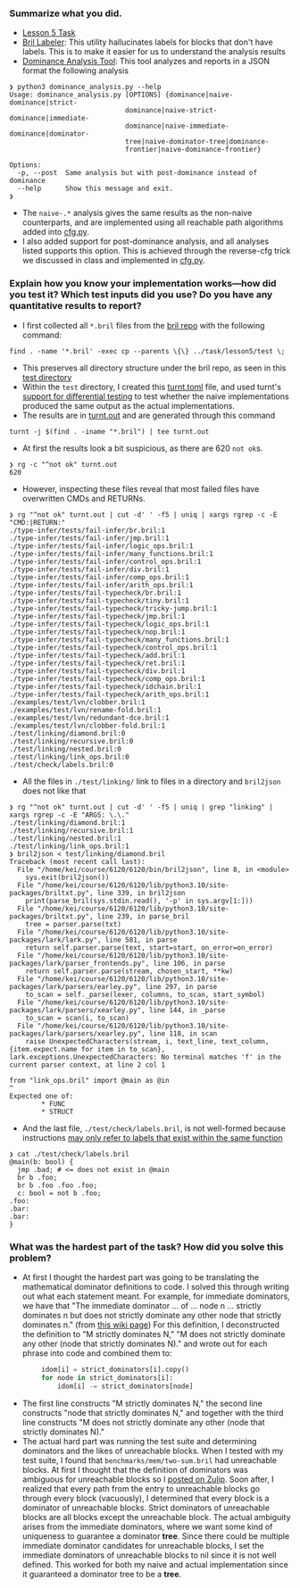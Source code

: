 ### Summarize what you did.

- [Lesson 5 Task](https://github.com/keikun555/CornellCS6120Task/tree/faf339c59c2ead9db3854b371b9d4c2c64b33f1e/lesson5)
- [Bril Labeler](https://github.com/keikun555/CornellCS6120Task/blob/faf339c59c2ead9db3854b371b9d4c2c64b33f1e/lesson5/bril_labeler.py): This utility hallucinates labels for blocks that don't have labels. This is to make it easier for us to understand the analysis results
- [Dominance Analysis Tool](https://github.com/keikun555/CornellCS6120Task/blob/faf339c59c2ead9db3854b371b9d4c2c64b33f1e/lesson5/dominance_analysis.py): This tool analyzes and reports in a JSON format the following analysis
```
❯ python3 dominance_analysis.py --help
Usage: dominance_analysis.py [OPTIONS] {dominance|naive-dominance|strict-
                             dominance|naive-strict-dominance|immediate-
                             dominance|naive-immediate-dominance|dominator-
                             tree|naive-dominator-tree|dominance-
                             frontier|naive-dominance-frontier}

Options:
  -p, --post  Same analysis but with post-dominance instead of dominance
  --help      Show this message and exit.
❯
```
- The `naive-.*` analysis gives the same results as the non-naive counterparts, and are implemented using all reachable path algorithms added into [cfg.py](https://github.com/keikun555/CornellCS6120Task/blob/faf339c59c2ead9db3854b371b9d4c2c64b33f1e/lesson5/cfg.py#L133).
- I also added support for post-dominance analysis, and all analyses listed supports this option. This is achieved through the reverse-cfg trick we discussed in class and implemented in [cfg.py](https://github.com/keikun555/CornellCS6120Task/blob/faf339c59c2ead9db3854b371b9d4c2c64b33f1e/lesson5/cfg.py#L120).

### Explain how you know your implementation works—how did you test it? Which test inputs did you use? Do you have any quantitative results to report?
- I first collected all `*.bril` files from the [bril repo](https://github.com/sampsyo/bril) with the following command:
```
find . -name '*.bril' -exec cp --parents \{\} ../task/lesson5/test \;
```
- This preserves all directory structure under the bril repo, as seen in this [test directory](https://github.com/keikun555/CornellCS6120Task/tree/faf339c59c2ead9db3854b371b9d4c2c64b33f1e/lesson5/test)
- Within the `test` directory, I created this [turnt.toml](https://github.com/keikun555/CornellCS6120Task/blob/faf339c59c2ead9db3854b371b9d4c2c64b33f1e/lesson5/test/turnt.toml) file, and used turnt's [support for differential testing](https://github.com/cucapra/turnt#multiple-environments) to test whether the naive implementations produced the same output as the actual implementations.
- The results are in [turnt.out](https://github.com/keikun555/CornellCS6120Task/blob/faf339c59c2ead9db3854b371b9d4c2c64b33f1e/lesson5/test/turnt.out) and are generated through this command
```
turnt -j $(find . -iname "*.bril") | tee turnt.out
```
- At first the results look a bit suspicious, as there are 620 `not ok`s.
```
❯ rg -c "^not ok" turnt.out
620
```
- However, inspecting these files reveal that most failed files have overwritten CMDs and RETURNs.
```
❯ rg "^not ok" turnt.out | cut -d' ' -f5 | uniq | xargs rgrep -c -E "CMD:|RETURN:"
./type-infer/tests/fail-infer/br.bril:1
./type-infer/tests/fail-infer/jmp.bril:1
./type-infer/tests/fail-infer/logic_ops.bril:1
./type-infer/tests/fail-infer/many_functions.bril:1
./type-infer/tests/fail-infer/control_ops.bril:1
./type-infer/tests/fail-infer/div.bril:1
./type-infer/tests/fail-infer/comp_ops.bril:1
./type-infer/tests/fail-infer/arith_ops.bril:1
./type-infer/tests/fail-typecheck/br.bril:1
./type-infer/tests/fail-typecheck/tiny.bril:1
./type-infer/tests/fail-typecheck/tricky-jump.bril:1
./type-infer/tests/fail-typecheck/jmp.bril:1
./type-infer/tests/fail-typecheck/logic_ops.bril:1
./type-infer/tests/fail-typecheck/nop.bril:1
./type-infer/tests/fail-typecheck/many_functions.bril:1
./type-infer/tests/fail-typecheck/control_ops.bril:1
./type-infer/tests/fail-typecheck/add.bril:1
./type-infer/tests/fail-typecheck/ret.bril:1
./type-infer/tests/fail-typecheck/div.bril:1
./type-infer/tests/fail-typecheck/comp_ops.bril:1
./type-infer/tests/fail-typecheck/idchain.bril:1
./type-infer/tests/fail-typecheck/arith_ops.bril:1
./examples/test/lvn/clobber.bril:1
./examples/test/lvn/rename-fold.bril:1
./examples/test/lvn/redundant-dce.bril:1
./examples/test/lvn/clobber-fold.bril:1
./test/linking/diamond.bril:0
./test/linking/recursive.bril:0
./test/linking/nested.bril:0
./test/linking/link_ops.bril:0
./test/check/labels.bril:0
```
- All the files in `./test/linking/` link to files in a directory and `bril2json` does not like that
```
❯ rg "^not ok" turnt.out | cut -d' ' -f5 | uniq | grep "linking" | xargs rgrep -c -E "ARGS: \.\."
./test/linking/diamond.bril:1
./test/linking/recursive.bril:1
./test/linking/nested.bril:1
./test/linking/link_ops.bril:1
❯ bril2json < test/linking/diamond.bril
Traceback (most recent call last):
  File "/home/kei/course/6120/6120/bin/bril2json", line 8, in <module>
    sys.exit(bril2json())
  File "/home/kei/course/6120/6120/lib/python3.10/site-packages/briltxt.py", line 339, in bril2json
    print(parse_bril(sys.stdin.read(), '-p' in sys.argv[1:]))
  File "/home/kei/course/6120/6120/lib/python3.10/site-packages/briltxt.py", line 239, in parse_bril
    tree = parser.parse(txt)
  File "/home/kei/course/6120/6120/lib/python3.10/site-packages/lark/lark.py", line 581, in parse
    return self.parser.parse(text, start=start, on_error=on_error)
  File "/home/kei/course/6120/6120/lib/python3.10/site-packages/lark/parser_frontends.py", line 106, in parse
    return self.parser.parse(stream, chosen_start, **kw)
  File "/home/kei/course/6120/6120/lib/python3.10/site-packages/lark/parsers/earley.py", line 297, in parse
    to_scan = self._parse(lexer, columns, to_scan, start_symbol)
  File "/home/kei/course/6120/6120/lib/python3.10/site-packages/lark/parsers/xearley.py", line 144, in _parse
    to_scan = scan(i, to_scan)
  File "/home/kei/course/6120/6120/lib/python3.10/site-packages/lark/parsers/xearley.py", line 118, in scan
    raise UnexpectedCharacters(stream, i, text_line, text_column, {item.expect.name for item in to_scan},
lark.exceptions.UnexpectedCharacters: No terminal matches 'f' in the current parser context, at line 2 col 1

from "link_ops.bril" import @main as @in
^
Expected one of:
        * FUNC
        * STRUCT
```
- And the last file, `./test/check/labels.bril`, is not well-formed because instructions [may only refer to labels that exist within the same function](https://capra.cs.cornell.edu/bril/lang/wellformed.html)
```
❯ cat ./test/check/labels.bril
@main(b: bool) {
  jmp .bad; # <= does not exist in @main
  br b .foo;
  br b .foo .foo .foo;
  c: bool = not b .foo;
.foo:
.bar:
.bar:
}
```

### What was the hardest part of the task? How did you solve this problem?
- At first I thought the hardest part was going to be translating the mathematical dominator definitions to code. I solved this through writing out what each statement meant. For example, for immediate dominators, we have that "The immediate dominator ... of ... node n ... strictly dominates n but does not strictly dominate any other node that strictly dominates n." (from [this wiki page](https://en.wikipedia.org/wiki/Dominator_(graph_theory))) For this definition, I deconstructed the definition to "M strictly dominates N," "M does not strictly dominate any other (node that strictly dominates N)." and wrote out for each phrase into code and combined them to:
```python
        idom[i] = strict_dominators[i].copy()
        for node in strict_dominators[i]:
            idom[i] -= strict_dominators[node]
```
- The first line constructs "M strictly dominates N," the second line constructs "node that strictly dominates N," and together with the third line constructs "M does not strictly dominate any other (node that strictly dominates N)."
- The actual hard part was running the test suite and determining dominators and the likes of unreachable blocks. When I tested with my test suite, I found that `benchmarks/mem/two-sum.bril` had unreachable blocks. At first I thought that the definition of dominators was ambiguous for unreachable blocks so I [posted on Zulip](https://cs6120.zulipchat.com/#narrow/stream/254729-general/topic/Lesson.205.20Tasks/near/392233651). Soon after, I realized that every path from the entry to unreachable blocks go through every block (vacuously), I determined that every block is a dominator of unreachable blocks. Strict dominators of unreachable blocks are all blocks except the unreachable block. The actual ambiguity arises from the immediate dominators, where we want some kind of uniqueness to guarantee a dominator **tree**. Since there could be multiple immediate dominator candidates for unreachable blocks, I set the immediate dominators of unreachable blocks to nil since it is not well defined. This worked for both my naive and actual implementation since it guaranteed a dominator tree to be a **tree**.
